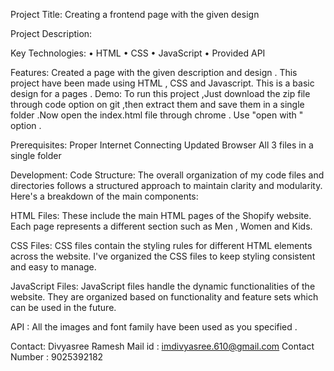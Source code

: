 

Project Title: Creating a frontend page with the given design

Project Description:

Key Technologies:
•	HTML
•	CSS
•	JavaScript
•	Provided API

Features:
         Created a page with the given description and design . This project have been made using  HTML , CSS and Javascript. This is a basic design for a  pages . 
Demo:
 To run this project  ,Just download the zip file through code option on git ,then extract them and save them in a single folder .Now open the index.html file through chrome . Use "open with " option .
 
Prerequisites:
Proper Internet Connecting 
Updated Browser 
All 3 files in a single folder

Development:
Code Structure:
The overall organization of my code files and directories follows a structured approach to maintain clarity and modularity. Here's a breakdown of the main components:

HTML Files: These include the main HTML pages of the Shopify website. Each page represents a different section such as Men , Women and Kids.

CSS Files: CSS files contain the styling rules for different HTML elements across the website. I've organized the CSS files to keep styling consistent and easy to manage.

JavaScript Files: JavaScript files handle the dynamic functionalities of the website. They are organized based on functionality and feature sets which can be used in the future.

API : All the images and font family have been used as you specified .

Contact:
Divyasree Ramesh 
Mail id : imdivyasree.610@gmail.com
Contact Number : 9025392182
